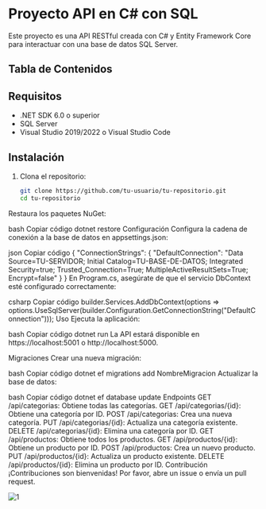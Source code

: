 # Proyecto API en C# con SQL

Este proyecto es una API RESTful creada con C# y Entity Framework Core para interactuar con una base de datos SQL Server.

## Tabla de Contenidos


## Requisitos

- .NET SDK 6.0 o superior
- SQL Server
- Visual Studio 2019/2022 o Visual Studio Code

## Instalación

1. Clona el repositorio:

   ```bash
   git clone https://github.com/tu-usuario/tu-repositorio.git
   cd tu-repositorio
Restaura los paquetes NuGet:

bash
Copiar código
dotnet restore
Configuración
Configura la cadena de conexión a la base de datos en appsettings.json:

json
Copiar código
{
  "ConnectionStrings": {
    "DefaultConnection": "Data Source=TU-SERVIDOR; Initial Catalog=TU-BASE-DE-DATOS; Integrated Security=true; Trusted_Connection=True; MultipleActiveResultSets=True; Encrypt=false"
  }
}
En Program.cs, asegúrate de que el servicio DbContext esté configurado correctamente:

csharp
Copiar código
builder.Services.AddDbContext<ApplicationDBContext>(options =>
    options.UseSqlServer(builder.Configuration.GetConnectionString("DefaultConnection")));
Uso
Ejecuta la aplicación:

bash
Copiar código
dotnet run
La API estará disponible en https://localhost:5001 o http://localhost:5000.

Migraciones
Crear una nueva migración:

bash
Copiar código
dotnet ef migrations add NombreMigracion
Actualizar la base de datos:

bash
Copiar código
dotnet ef database update
Endpoints
GET /api/categorias: Obtiene todas las categorías.
GET /api/categorias/{id}: Obtiene una categoría por ID.
POST /api/categorias: Crea una nueva categoría.
PUT /api/categorias/{id}: Actualiza una categoría existente.
DELETE /api/categorias/{id}: Elimina una categoría por ID.
GET /api/productos: Obtiene todos los productos.
GET /api/productos/{id}: Obtiene un producto por ID.
POST /api/productos: Crea un nuevo producto.
PUT /api/productos/{id}: Actualiza un producto existente.
DELETE /api/productos/{id}: Elimina un producto por ID.
Contribución
¡Contribuciones son bienvenidas! Por favor, abre un issue o envía un pull request.

![1](https://github.com/DavidCondoriAguilar/ServicioRestCore/assets/103283145/519b3ef3-e8c1-4031-be13-64da4d30c827)

